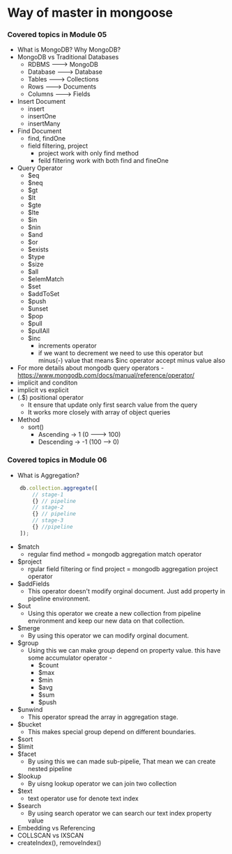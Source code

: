 # Way of master in mongoose

### Covered topics in Module 05
- What is MongoDB? Why MongoDB?
- MongoDB vs Traditional Databases
    - RDBMS ---> MongoDB
    - Database ---> Database
    - Tables ---> Collections
    - Rows ---> Documents
    - Columns ---> Fields
- Insert Document
    - insert
    - insertOne
    - insertMany
- Find Document
    - find, findOne
    - field filtering, project 
        - project work with only find method
        - feild filtering work with both find and fineOne
- Query Operator
    - $eq
    - $neq
    - $gt
    - $lt
    - $gte
    - $lte
    - $in
    - $nin
    - $and
    - $or
    - $exists
    - $type
    - $size
    - $all
    - $elemMatch
    - $set
    - $addToSet
    - $push
    - $unset
    - $pop
    - $pull
    - $pullAll
    - $inc 
        - increments operator
        - if we want to decrement we need to use this operator but minus(-) value that means $inc operator accept minus value also
- For more details about mongodb query operators - https://www.mongodb.com/docs/manual/reference/operator/
- implicit and conditon
- implicit vs explicit
- (.$) positional operator
    - It ensure that update only first search value from the query
    - It works more closely with array of object queries
- Method
    - sort()
        - Ascending -> 1 (0 ---> 100)
        - Descending -> -1 (100 --> 0)

### Covered topics in Module 06
- What is Aggregation?
```javascript
    db.collection.aggregate([
        // stage-1
        {} // pipeline
        // stage-2
        {} // pipeline
        // stage-3
        {} //pipeline
    ]);
```
- $match
    - regular find method = mongodb aggregation match operator
- $project
    - rgular field filtering or find project =  mongodb aggregation project operator
- $addFields
    - This operator doesn't modify orginal document. Just add property in pipeline environment.
- $out
    - Using this operator we create a new collection from pipeline environment and keep our new data on that collection.
- $merge
    - By using this operator we can modify orginal document.
- $group
    - Using this we can make group depend on property value. this have some accumulator operator - 
        - $count
        - $max
        - $min
        - $avg
        - $sum
        - $push
- $unwind
    - This operator spread the array in aggregation stage.
- $bucket
    - This makes special group depend on different boundaries.
- $sort
- $limit
- $facet
    - By using this we can made sub-pipelie, That mean we can create nested pipeline
- $lookup
    - By uisng lookup operator we can join two collection
- $text
    - text operator use for denote text index
- $search
    - By using search operator we can search our text index property value
- Embedding vs Referencing
- COLLSCAN vs IXSCAN
- createIndex(), removeIndex()